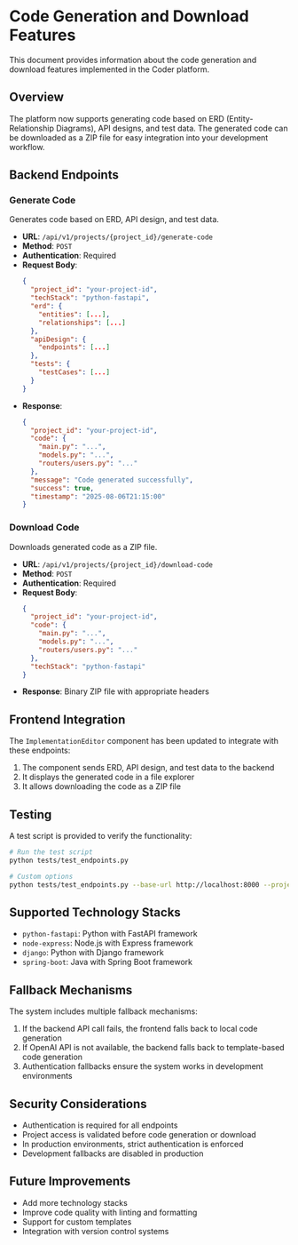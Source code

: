 # Code Generation and Download Features

This document provides information about the code generation and download features implemented in the Coder platform.

## Overview

The platform now supports generating code based on ERD (Entity-Relationship Diagrams), API designs, and test data. The generated code can be downloaded as a ZIP file for easy integration into your development workflow.

## Backend Endpoints

### Generate Code

Generates code based on ERD, API design, and test data.

- **URL**: `/api/v1/projects/{project_id}/generate-code`
- **Method**: `POST`
- **Authentication**: Required
- **Request Body**:
  ```json
  {
    "project_id": "your-project-id",
    "techStack": "python-fastapi",
    "erd": {
      "entities": [...],
      "relationships": [...]
    },
    "apiDesign": {
      "endpoints": [...]
    },
    "tests": {
      "testCases": [...]
    }
  }
  ```
- **Response**:
  ```json
  {
    "project_id": "your-project-id",
    "code": {
      "main.py": "...",
      "models.py": "...",
      "routers/users.py": "..."
    },
    "message": "Code generated successfully",
    "success": true,
    "timestamp": "2025-08-06T21:15:00"
  }
  ```

### Download Code

Downloads generated code as a ZIP file.

- **URL**: `/api/v1/projects/{project_id}/download-code`
- **Method**: `POST`
- **Authentication**: Required
- **Request Body**:
  ```json
  {
    "project_id": "your-project-id",
    "code": {
      "main.py": "...",
      "models.py": "...",
      "routers/users.py": "..."
    },
    "techStack": "python-fastapi"
  }
  ```
- **Response**: Binary ZIP file with appropriate headers

## Frontend Integration

The `ImplementationEditor` component has been updated to integrate with these endpoints:

1. The component sends ERD, API design, and test data to the backend
2. It displays the generated code in a file explorer
3. It allows downloading the code as a ZIP file

## Testing

A test script is provided to verify the functionality:

```bash
# Run the test script
python tests/test_endpoints.py

# Custom options
python tests/test_endpoints.py --base-url http://localhost:8000 --project-id custom-project-123
```

## Supported Technology Stacks

- `python-fastapi`: Python with FastAPI framework
- `node-express`: Node.js with Express framework
- `django`: Python with Django framework
- `spring-boot`: Java with Spring Boot framework

## Fallback Mechanisms

The system includes multiple fallback mechanisms:

1. If the backend API call fails, the frontend falls back to local code generation
2. If OpenAI API is not available, the backend falls back to template-based code generation
3. Authentication fallbacks ensure the system works in development environments

## Security Considerations

- Authentication is required for all endpoints
- Project access is validated before code generation or download
- In production environments, strict authentication is enforced
- Development fallbacks are disabled in production

## Future Improvements

- Add more technology stacks
- Improve code quality with linting and formatting
- Support for custom templates
- Integration with version control systems
